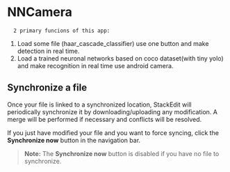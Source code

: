 # NNCamera

      2 primary funcions of this app:
1. Load some file (haar_cascade_classifier) use one button and make detection in real time.
2. Load a trained neuronal networks based on coco dataset(with tiny yolo) and make recognition in real time use android camera.


## Synchronize a file

Once your file is linked to a synchronized location, StackEdit will periodically synchronize it by downloading/uploading any modification. A merge will be performed if necessary and conflicts will be resolved.

If you just have modified your file and you want to force syncing, click the **Synchronize now** button in the navigation bar.

> **Note:** The **Synchronize now** button is disabled if you have no file to synchronize.
